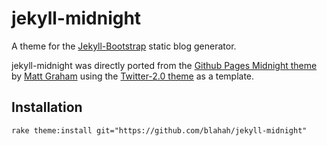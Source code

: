 jekyll-midnight
===============

A theme for the [Jekyll-Bootstrap](http://jekyllbootstrap.com/) static blog generator.

jekyll-midnight was directly ported from the [Github Pages Midnight theme](https://github.com/mattgraham/Midnight) by [Matt Graham](https://github.com/mattgraham) using the [Twitter-2.0 theme](https://github.com/gdagley/theme-twitter-2.0) as a template.

Installation
------------

    rake theme:install git="https://github.com/blahah/jekyll-midnight"
